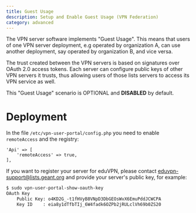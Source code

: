 ```yaml
---
title: Guest Usage
description: Setup and Enable Guest Usage (VPN Federation)
category: advanced
---
```


The VPN server software implements "Guest Usage". This means that users of one
VPN server deployment, e.g operated by organization A, can use another 
deployment, say operated by organization B, and vice versa.

The trust created between the VPN servers is based on signatures over OAuth 2.0
access tokens. Each server can configure public keys of other VPN servers it
trusts, thus allowing users of those lists servers to access its VPN service
as well.

This "Guest Usage" scenario is OPTIONAL and **DISABLED** by default.

# Deployment

In the file `/etc/vpn-user-portal/config.php` you need to enable `remoteAccess` 
and the registry:

    'Api' => [
        'remoteAccess' => true,
    ],

If you want to register your server for eduVPN, please contact 
[eduvpn-support@lists.geant.org](mailto:eduvpn-support@lists.geant.org) and 
provide your server's public key, for example:

```bash
$ sudo vpn-user-portal-show-oauth-key 
OAuth Key
    Public Key: o4KD2G_-t1fHVyB8VNpD3DbGEOsWvX6EmuPddJCWCPA
    Key ID    : eia8y1dTfbTIj_6W4fadk6OZPb2jRULclVh69b0ZS20
```
